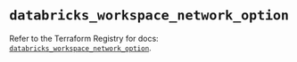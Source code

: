 # `databricks_workspace_network_option`

Refer to the Terraform Registry for docs: [`databricks_workspace_network_option`](https://registry.terraform.io/providers/databricks/databricks/1.83.0/docs/resources/workspace_network_option).
